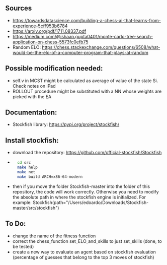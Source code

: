 ## Sources
- https://towardsdatascience.com/building-a-chess-ai-that-learns-from-experience-5cff953b6784
- https://arxiv.org/pdf/1711.08337.pdf
- https://medium.com/@ishaan.gupta0401/monte-carlo-tree-search-application-on-chess-5573fc0efb75 
- Random ELO: https://chess.stackexchange.com/questions/6508/what-would-be-the-elo-of-a-computer-program-that-plays-at-random

## Possible modification needed:
- self.v in MCST might be calculated as average of value of the state Si. Check notes on iPad
- ROLLOUT procedure might be substituted with a NN whose weights are picked with the EA 

## Documentation: 
- Stockfish library: https://pypi.org/project/stockfish/

## Install stockfish:
- download the repository: https://github.com/official-stockfish/Stockfish
- ```bash 
    cd src
    make help
    make net
    make build ARCH=x86-64-modern
    ```
- then if you move the folder Stockfish-master into the folder of this repository, the code will work correctly. Otherwise you need to modify the absolute path in where the stockfish engine is initialized. For example: Stockfish(path="/Users/edoardo/Downloads/Stockfish-master/src/stockfish")

## To Do:
- change the name of the fitness function
- correct the chess_function set_ELO_and_skills to just set_skills (done, to be tested)
- create a new way to evaluate an agent based on stockfish evaluation (percentage of guesses that belong to the top 3 moves of stockfish)